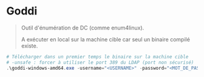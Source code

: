 # Goddi

> Outil d'énumération de DC (comme enum4linux).
>
> A exécuter en local sur la machine cible car seul un binaire compilé existe.

```powershell
# Télécharger dans un premier temps le binaire sur la machine cible
# -unsafe : forcer à utiliser le port 389 du LDAP (port non sécurisé)
.\goddi-windows-amd64.exe -username="<USERNAME>" -password="<MOT_DE_PASSE>" -domain="<DOMAINE>.<DOMAINE>" -dc="acute.local" -unsafe
```


